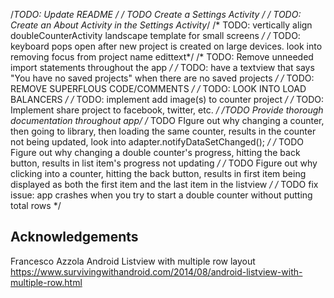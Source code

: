 /*TODO: Update README */
/* TODO Create a Settings Activity */
/* TODO: Create an About Activity in the Settings Activity*/
/* TODO: vertically align doubleCounterActivity landscape template for small screens */
/* TODO: keyboard pops open after new project is created on large devices. look into removing focus from project name edittext*/
    /* TODO: Remove unneeded import statements throughout the app */
    /* TODO: have a textview that says "You have no saved projects" when there are no saved projects */
    /* TODO: REMOVE SUPERFLOUS CODE/COMMENTS */
    /* TODO: LOOK INTO LOAD BALANCERS */
    /* TODO: implement add image(s) to counter project */
    /* TODO: Implement share project to facebook, twitter, etc. */
    /*TODO Provide thorough documentation throughout app*/
    /* TODO FIgure out why changing a counter, then going to library, then loading the same counter, results in the counter not being updated, look into adapter.notifyDataSetChanged(); */
    /* TODO Figure out why changing a double counter's progress, hitting the back button, results in list item's progress not updating */
    /* TODO Figure out why clicking into a counter, hitting the back button, results in first item being displayed as both the first item and the last item in the listview */
    /* TODO fix issue: app crashes when you try to start a double counter without putting total rows */

## Acknowledgements ##
Francesco Azzola
Android Listview with multiple row layout
https://www.survivingwithandroid.com/2014/08/android-listview-with-multiple-row.html